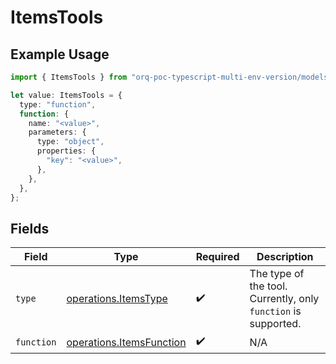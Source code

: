 # ItemsTools

## Example Usage

```typescript
import { ItemsTools } from "orq-poc-typescript-multi-env-version/models/operations";

let value: ItemsTools = {
  type: "function",
  function: {
    name: "<value>",
    parameters: {
      type: "object",
      properties: {
        "key": "<value>",
      },
    },
  },
};
```

## Fields

| Field                                                                | Type                                                                 | Required                                                             | Description                                                          |
| -------------------------------------------------------------------- | -------------------------------------------------------------------- | -------------------------------------------------------------------- | -------------------------------------------------------------------- |
| `type`                                                               | [operations.ItemsType](../../models/operations/itemstype.md)         | :heavy_check_mark:                                                   | The type of the tool. Currently, only `function` is supported.       |
| `function`                                                           | [operations.ItemsFunction](../../models/operations/itemsfunction.md) | :heavy_check_mark:                                                   | N/A                                                                  |